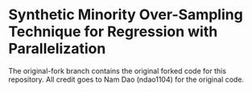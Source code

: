 # Synthetic Minority Over-Sampling Technique for Regression with Parallelization

The original-fork branch contains the original forked code for this repository. All credit goes to Nam Dao (ndao1104) for the original code.
